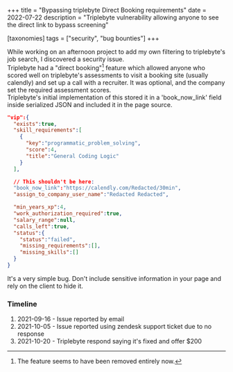 +++
title = "Bypassing triplebyte Direct Booking requirements"
date = 2022-07-22
description = "Triplebyte vulnerability allowing anyone to see the direct link to bypass screening"

[taxonomies]
tags = ["security", "bug bounties"]
+++

While working on an afternoon project to add my own filtering to triplebyte's job search, I discovered a security issue.  
Triplebyte had a "direct booking"[^1] feature which allowed anyone who scored well on triplebyte's assessments to visit a booking site (usually calendly) and set up a call with a recruiter. It was optional, and the company set the required assessment scores.  
Triplebyte's initial implementation of this stored it in a 'book_now_link' field inside serialized JSON and included it in the page source.

```json
"vip":{
  "exists":true,
  "skill_requirements":[
    {
      "key":"programmatic_problem_solving",
      "score":4,
      "title":"General Coding Logic"
    }
  ],

  // This shouldn't be here:
  "book_now_link":"https://calendly.com/Redacted/30min",
  "assign_to_company_user_name":"Redacted Redacted",

  "min_years_xp":4,
  "work_authorization_required":true,
  "salary_range":null,
  "calls_left":true,
  "status":{
    "status":"failed",
    "missing_requirements":[],
    "missing_skills":[]
  }
}
```

It's a very simple bug. Don't include sensitive information in your page and rely on the client to hide it.

### Timeline

1. 2021-09-16 - Issue reported by email
2. 2021-10-05 - Issue reported using zendesk support ticket due to no response
3. 2021-10-20 - Triplebyte respond saying it's fixed and offer $200

[^1]: The feature seems to have been removed entirely now.